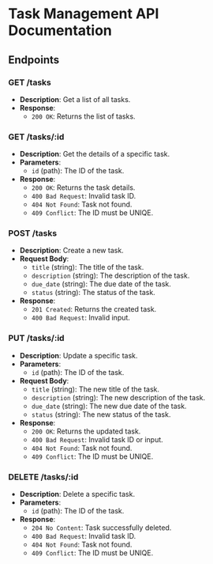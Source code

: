 # Task Management API Documentation

## Endpoints

### GET /tasks
- **Description**: Get a list of all tasks.
- **Response**: 
  - `200 OK`: Returns the list of tasks.

### GET /tasks/:id
- **Description**: Get the details of a specific task.
- **Parameters**: 
  - `id` (path): The ID of the task.
- **Response**:
  - `200 OK`: Returns the task details.
  - `400 Bad Request`: Invalid task ID.
  - `404 Not Found`: Task not found.
  - `409 Conflict`: The ID must be UNIQE.

### POST /tasks
- **Description**: Create a new task.
- **Request Body**:
  - `title` (string): The title of the task.
  - `description` (string): The description of the task.
  - `due_date` (string): The due date of the task.
  - `status` (string): The status of the task.
- **Response**:
  - `201 Created`: Returns the created task.
  - `400 Bad Request`: Invalid input.

### PUT /tasks/:id
- **Description**: Update a specific task.
- **Parameters**:
  - `id` (path): The ID of the task.
- **Request Body**:
  - `title` (string): The new title of the task.
  - `description` (string): The new description of the task.
  - `due_date` (string): The new due date of the task.
  - `status` (string): The new status of the task.
- **Response**:
  - `200 OK`: Returns the updated task.
  - `400 Bad Request`: Invalid task ID or input.
  - `404 Not Found`: Task not found.
  - `409 Conflict`: The ID must be UNIQE.

### DELETE /tasks/:id
- **Description**: Delete a specific task.
- **Parameters**:
  - `id` (path): The ID of the task.
- **Response**:
  - `204 No Content`: Task successfully deleted.
  - `400 Bad Request`: Invalid task ID.
  - `404 Not Found`: Task not found.
  - `409 Conflict`: The ID must be UNIQE.
  
